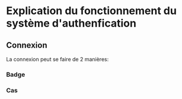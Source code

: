 # Explication du fonctionnement du système d'authenfication
## Connexion
La connexion peut se faire de 2 manières:
### Badge
### Cas
